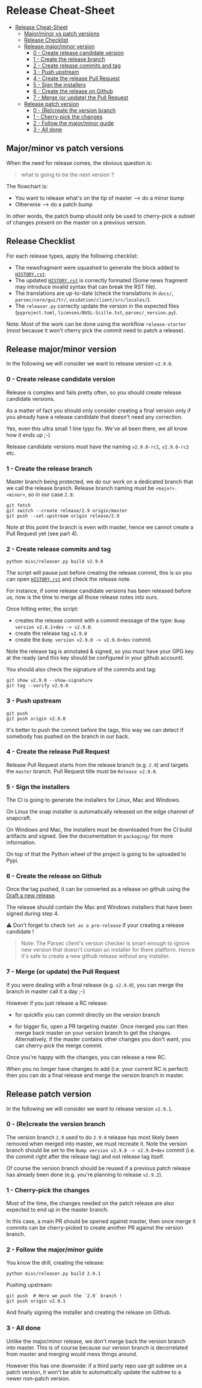 <!-- Parsec Cloud (https://parsec.cloud) Copyright (c) BUSL-1.1 (eventually AGPL-3.0) 2016-present Scille SAS -->

# Release Cheat-Sheet

- [Release Cheat-Sheet](#release-cheat-sheet)
  - [Major/minor vs patch versions](#majorminor-vs-patch-versions)
  - [Release Checklist](#release-checklist)
  - [Release major/minor version](#release-majorminor-version)
    - [0 - Create release candidate version](#0---create-release-candidate-version)
    - [1 - Create the release branch](#1---create-the-release-branch)
    - [2 - Create release commits and tag](#2---create-release-commits-and-tag)
    - [3 - Push upstream](#3---push-upstream)
    - [4 - Create the release Pull Request](#4---create-the-release-pull-request)
    - [5 - Sign the installers](#5---sign-the-installers)
    - [6 - Create the release on Github](#6---create-the-release-on-github)
    - [7 - Merge (or update) the Pull Request](#7---merge-or-update-the-pull-request)
  - [Release patch version](#release-patch-version)
    - [0 - (Re)create the version branch](#0---recreate-the-version-branch)
    - [1 - Cherry-pick the changes](#1---cherry-pick-the-changes)
    - [2 - Follow the major/minor guide](#2---follow-the-majorminor-guide)
    - [3 - All done](#3---all-done)

## Major/minor vs patch versions

When the need for release comes, the obvious question is:

> what is going to be the next version ?

The flowchart is:

- You want to release what's on the tip of master ⟶ do a minor bump
- Otherwise ⟶ do a patch bump

In other words, the patch bump should only be used to cherry-pick a subset of
changes present on the master on a previous version.

## Release Checklist

For each release types, apply the following checklist:

- The newsfragment were squashed to generate the block added to [`HISTORY.rst`](/HISTORY.rst).
- The updated [`HISTORY.rst`](/HISTORY.rst) is correctly formated (Some news fragment may introduce invalid syntax that can break the RST file).
- The translations are up-to-date (check the translations in `docs/`, `parsec/core/gui/tr/`, `oxidation/client/src/locales/`).
- The `releaser.py` correctly update the version in the expected files (`pyproject.toml`, `licenses/BUSL-Scille.txt`, `parsec/_version.py`).

Note: Most of the work can be done using the workflow `release-starter` (_most_ because it won't cherry pick the commit need to patch a release).

## Release major/minor version

In the following we will consider we want to release version ``v2.9.0``.

### 0 - Create release candidate version

Release is complex and fails pretty often, so you should create release
candidate versions.

As a matter of fact you should only consider creating a final version only
if you already have a release candidate that doesn't need any correction.

Yes, even this ultra small 1 line typo fix. We've all been there, we all
know how it ends up ;-)

Release candidate versions must have the naming ``v2.9.0-rc1``, ``v2.9.0-rc2`` etc.

### 1 - Create the release branch

Master branch being protected, we do our work on a dedicated branch that we call the release branch.
Release branch naming must be ``<major>.<minor>``, so in our case ``2.9``:

```shell
git fetch
git switch --create release/2.9 origin/master
git push --set-upstream origin release/2.9
```

Note at this point the branch is even with master, hence we cannot create a Pull Request yet (see part 4).

### 2 - Create release commits and tag

```shell
python misc/releaser.py build v2.9.0
```

The script will pause just before creating the release commit, this is so you
can open [`HISTORY.rst`](/HISTORY.rst) and check the release note.

For instance, if some release candidate versions has been released before us,
now is the time to merge all those release notes into ours.

Once hitting enter, the script:

- creates the release commit with a commit message of the type: ``Bump version v2.8.1+dev -> v2.9.0``.
- create the release tag ``v2.9.0``
- create the ``Bump version v2.9.0 -> v2.9.0+dev`` commit.

Note the release tag is annotated & signed, so you must have your GPG key
at the ready (and this key should be configured in your github account).

You should also check the signature of the commits and tag:

```shell
git show v2.9.0 --show-signature
git tag --verify v2.9.0
```

### 3 - Push upstream

```shell
git push
git push origin v2.9.0
```

It's better to push the commit before the tags, this way we can detect if
somebody has pushed on the branch in our back.

### 4 - Create the release Pull Request

Release Pull Request starts from the release branch (e.g. ``2.9``) and targets the ``master`` branch.
Pull Request title must be ``Release v2.9.0``.

### 5 - Sign the installers

The CI is going to generate the installers for Linux, Mac and Windows.

On Linux the snap installer is automatically released on the edge channel of snapcraft.

On Windows and Mac, the installers must be downloaded from the CI build artifacts and
signed. See the documentation in ``packaging/`` for more information.

On top of that the Python wheel of the project is going to be uploaded to Pypi.

### 6 - Create the release on Github

Once the tag pushed, it can be converted as a release on github using the
[Draft a new release](https://github.com/Scille/parsec-cloud/releases/new).

The release should contain the Mac and Windows installers that have been signed during step 4.

⚠️ Don't forget to check `Set as a pre-release` if your creating a release candidate !

> Note: The Parsec client's version checker is smart enough to ignore new version
> that doesn't contain an installer for there platform. Hence it's safe to create
> a new github release without any installer.

### 7 - Merge (or update) the Pull Request

If you were dealing with a final release (e.g. ``v2.9.0``), you can merge the branch in master call it a day ;-)

However if you just release a RC release:

- for quickfix you can commit directly on the version branch

- for bigger fix, open a PR targeting master. Once merged you can then merge back master
  on your version branch to get the changes. Alternatively, if the master contains other
  changes you don't want, you can cherry-pick the merge commit.

Once you're happy with the changes, you can release a new RC.

When you no longer have changes to add (i.e. your current RC is perfect) then you can
do a final release and merge the version branch in master.

## Release patch version

In the following we will consider we want to release version ``v2.9.1``.

### 0 - (Re)create the version branch

The version branch ``2.9`` used to do ``2.9.0`` release has most likely been
removed when merged into master, we must recreate it.
Note the version branch should be set to the ``Bump version v2.9.0 -> v2.9.0+dev``
commit (i.e. the commit right after the release tag) and not release tag itself.

Of course the version branch should be reused if a previous patch release has
already been done (e.g. you're planning to release ``v2.9.2``).

### 1 - Cherry-pick the changes

Most of the time, the changes needed on the patch release are also expected to
end up in the master branch.

In this case, a main PR should be opened against master, then once merge it commits
can be cherry-picked to create another PR against the version branch.

### 2 - Follow the major/minor guide

You know the drill, creating the release:

```shell
python misc/releaser.py build 2.9.1
```

Pushing upstream:

```shell
git push  # Here we push the `2.9` branch !
git push origin v2.9.1
```

And finally signing the installer and creating the release on Github.

### 3 - All done

Unlike the major/minor release, we don't merge back the version branch into master.
This is of course because our version branch is decorrelated from master and merging
would mess things around.

However this has one downside: if a third party repo use git subtree on a patch version,
it won't be able to automatically update the subtree to a newer non-patch version.
